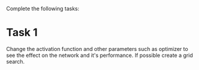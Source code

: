 Complete the following tasks: 


# Task 1

Change the activation function and other parameters such as optimizer to see the effect on the network and it's performance. If possible create a grid search.
